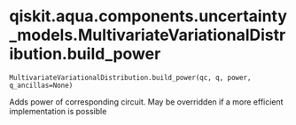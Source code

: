 # qiskit.aqua.components.uncertainty\_models.MultivariateVariationalDistribution.build\_power

`MultivariateVariationalDistribution.build_power(qc, q, power, q_ancillas=None)`

Adds power of corresponding circuit. May be overridden if a more efficient implementation is possible
